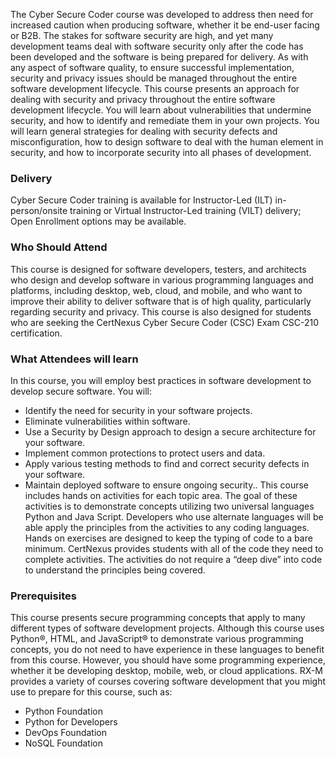 <!-- Cyber Secure Coder-->

The Cyber Secure Coder course was developed to address then need for increased caution when producing software, whether it be end-user facing or B2B. The stakes for software security are high, and yet many development teams deal with software security only after the code has been developed and the software is being prepared for delivery. As with any aspect of software quality, to ensure successful implementation, security and privacy issues should be managed throughout the entire software development lifecycle.
This course presents an approach for dealing with security and privacy throughout the entire software development lifecycle. You will learn about vulnerabilities that undermine security, and how to identify and remediate them in your own projects. You will learn general strategies for dealing with security defects and misconfiguration, how to design software to deal with the human element in security, and how to incorporate security into all phases of development.


### Delivery

Cyber Secure Coder training is available for Instructor-Led (ILT) in-person/onsite training or Virtual Instructor-Led training (VILT) delivery; Open Enrollment options may be available.


### Who Should Attend

This course is designed for software developers, testers, and architects who design and develop software in various programming languages and platforms, including desktop, web, cloud, and mobile, and who want to improve their ability to deliver software that is of high quality, particularly regarding security and privacy.
This course is also designed for students who are seeking the CertNexus Cyber Secure Coder (CSC) Exam CSC-210 certification.


### What Attendees will learn

In this course, you will employ best practices in software development to develop secure software. You will:
- Identify the need for security in your software projects.
- Eliminate vulnerabilities within software.
- Use a Security by Design approach to design a secure architecture for your software.
- Implement common protections to protect users and data.
- Apply various testing methods to find and correct security defects in your software.
- Maintain deployed software to ensure ongoing security..
This course includes hands on activities for each topic area. The goal of these activities is to demonstrate concepts utilizing two universal languages Python and Java Script. Developers who use alternate languages will be able apply the principles from the activities to any coding languages.
Hands on exercises are designed to keep the typing of code to a bare minimum. CertNexus provides students with all of the code they need to complete activities. The activities do not require a “deep dive” into code to understand the principles being covered.


### Prerequisites


This course presents secure programming concepts that apply to many different types of software development projects. Although this course uses Python®, HTML, and JavaScript® to demonstrate various programming concepts, you do not need to have experience in these languages to benefit from this course. However, you should have some programming experience, whether it be developing desktop, mobile, web, or cloud applications. RX-M provides a variety of courses covering software development that you might use to prepare for this course, such as:

- Python Foundation
- Python for Developers
- DevOps Foundation
- NoSQL Foundation
